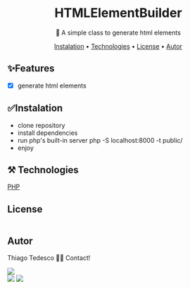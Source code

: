 <h1 align="center">HTMLElementBuilder</h1>


<p align="center">🚀 A simple class to generate html elements</p>

<p align="center">
 <a href="#instalation">Instalation</a> • 
 <a href="#technologies">Technologies</a> • 
 <a href="#license">License</a> • 
 <a href="#autor">Autor</a>
</p>


<div id="features">
<h2>✨Features</h2>

- [x] generate html elements
</div>

<div id="instalation">
  <h2 >✅Instalation</h2>
  <ul>
      <li>clone repository</li>
      <li>install dependencies</li>
      <li>run php's built-in server php -S localhost:8000 -t public/</li>        
      <li>enjoy</li>
  </ul>
</div>

<div id="technologies">
  <h2 >⚒️ Technologies</h2>
<a href="https://www.php.net/">PHP</a> <br>
</div>

<div id="license">
  <h2 >License</h2>  
    <a href="https://choosealicense.com/licenses/mit/"> <img src="https://img.shields.io/badge/license-MIT-green" alt=""> </a>  
</div>

<div id="autor">
  <h2 >Autor</h2>  
    <!--<a href="https://blog.rocketseat.com.br/author/thiago/">
 <img style="border-radius: 50%;" src="https://avatars3.githubusercontent.com/u/380327?s=460&u=61b426b901b8fe02e12019b1fdb67bf0072d4f00&v=4" width="100px;" alt=""/> -->

Thiago Tedesco 👋🏽 Contact!

<a href="https://instagram.com/tedesco_thiago" target="_blank"><img src="https://img.shields.io/badge/-Instagram-%23E4405F?style=for-the-badge&logo=instagram&logoColor=white" target="_blank"></a> 	 
<a href = "mailto:thiago.tedesco@hotmail.com"><img src="https://img.shields.io/badge/-Gmail-%23333?style=for-the-badge&logo=gmail&logoColor=white" target="_blank"></a>
<a href="https://www.linkedin.com/in/thiago-tedesco-0a6114232/" target="_blank"><img src="https://img.shields.io/badge/-LinkedIn-%230077B5?style=for-the-badge&logo=linkedin&logoColor=white" target="_blank"></a>
</div>
